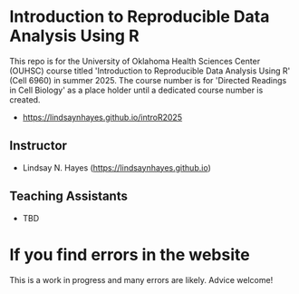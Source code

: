 # Introduction to Reproducible Data Analysis Using R 

This repo is for the University of Oklahoma Health Sciences Center (OUHSC) course titled 'Introduction to Reproducible Data Analysis Using R' (Cell 6960) in summer 2025. The course number is for 'Directed Readings in Cell Biology' as a place holder until a dedicated course number is created.

- <https://lindsaynhayes.github.io/introR2025>

## Instructor

-   Lindsay N. Hayes (<https://lindsaynhayes.github.io>)

## Teaching Assistants

-   TBD

# If you find errors in the website

This is a work in progress and many errors are likely. Advice welcome!
